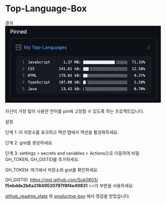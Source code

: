# Top-Language-Box

결과
![Ex](./Ex.png)

자신이 가장 많이 사용한 언어를 pin에 고정할 수 있도록 하는 프로젝트입니다.

설정

단계 1: 이 저장소를 포크하고 액션 탭에서 액션을 활성화하세요.

단계 2: gist를 생성하세요.

단계 3: settings > secrets and variables > Actions으로 이동하여 비밀 GH_TOKEN, GH_GISTID를 추가하세요.

GH_TOKEN: 여기에서 저장소와 gist를 확인하세요.

GH_GISTID: https://gist.github.com/Suk0803/ **f5ebdde2b6a31849520797f9f4e49831** <<이 부분을 사용하세요.

[github_readme_state](https://github.com/anuraghazra/github-readme-stats#top-languages-card) 와 [productive-box](https://github.com/maxam2017/productive-box) 에서 영감을 받았습니다.
